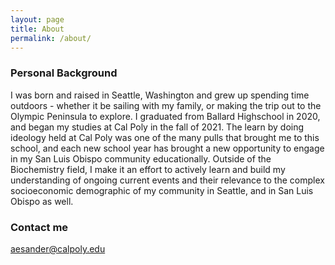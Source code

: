 ```yaml
---
layout: page
title: About
permalink: /about/
---
```


### Personal Background

I was born and raised in Seattle, Washington and grew up spending time outdoors - whether it be sailing with my family, or making the trip out to the Olympic Peninsula to explore. 
I graduated from Ballard Highschool in 2020, and began my studies at Cal Poly in the fall of 2021. The learn by doing ideology held at Cal Poly was one of the many pulls that brought me to this school, and each new school year has brought a new opportunity to engage in my San Luis Obispo community educationally.
Outside of the Biochemistry field, I make it an effort to actively learn and build my understanding of ongoing current events and their relevance to the complex socioeconomic demographic of my community in Seattle, and in San Luis Obispo as well. 


### Contact me

[aesander@calpoly.edu](mailto:aesander@calpoly.edu)
